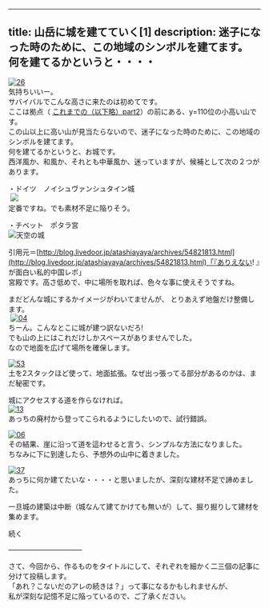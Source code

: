 
---
title: 山岳に城を建てていく[1]
description: 迷子になった時のために、この地域のシンボルを建てます。
 何を建てるかというと・・・・
---

[![26](https://cdn-ak.f.st-hatena.com/images/fotolife/s/sasigume/20210208/20210208150726.png)  
](#8/c/8ce715b1.png "26")気持ちいいー。  
サバイバルでこんな高さに来たのは初めてです。  
ここは拠点（ [これまでの（以下略）part2](/33740384/)）の前にある、y=110位の小高い山です。  
この山以上に高い山が見当たらないので、迷子になった時のために、この地域のシンボルを建てます。  
何を建てるかというと、お城です。  
西洋風か、和風か、それとも中華風か、迷っていますが、候補として次の２つがあります。

・ドイツ　ノイシュヴァンシュタイン城  
 ![](https://cdn-ak.f.st-hatena.com/images/fotolife/s/sasigume/20210208/20210208074557.jpg)  
定番ですね。でも素材不足に陥りそう。

・チベット　ポタラ宮  
![天空の城](https://cdn-ak.f.st-hatena.com/images/fotolife/s/sasigume/20210208/20210208180146.jpg)

引用元＝[http://blog.livedoor.jp/atashiayaya/archives/54821813.html](http://blog.livedoor.jp/atashiayaya/archives/54821813.html)「『ありえない! 』が面白い私的中国レポ」  
宮殿です。高さ低めで、中に場所を取れば、色々な事に使えそうですね。

まだどんな城にするかイメージがわいてませんが、 とりあえず地盤だけ整備します。  
 [![04](https://cdn-ak.f.st-hatena.com/images/fotolife/s/sasigume/20210208/20210208160948.png)  
](#c/a/cad0e1fc.png "04")ちーん。こんなとこに城が建つ訳ないだろ!  
でも山の上にはこれだけしかスペースがありませんでした。  
なので地面を広げて場所を確保します。

[![53](https://cdn-ak.f.st-hatena.com/images/fotolife/s/sasigume/20210208/20210208154059.png)](#a/d/addfe732.png "53")  
土を2スタックほど使って、地面拡張。なぜ出っ張ってる部分があるのかは、まだ秘密です。

城にアクセスする道を作らなければ。  
[![13](https://cdn-ak.f.st-hatena.com/images/fotolife/s/sasigume/20210208/20210208135031.png)](#4/6/467d9cbc.png "13")  
あっちの廃村から登ってこられるようにしたいので、試行錯誤。

[![06](https://cdn-ak.f.st-hatena.com/images/fotolife/s/sasigume/20210208/20210208153231.png)](#a/4/a4d02017.png "06")  
その結果、崖に沿って道を這わせると言う、シンプルな方法になりました。  
ちなみに下に到達したら、予想外の山中に着きました。

[![37](https://cdn-ak.f.st-hatena.com/images/fotolife/s/sasigume/20210208/20210208162623.png)](#d/b/db3f6d79.png "37")  
あっちに何か建てたいな・・・・と思いましたが、深刻な建材不足で諦めました。

一旦城の建築は中断（城なんて建てかけても無いが）して、掘り掘りして建材を集めます。

続く

——————————–

さて、今回から、作るものをタイトルにして、それぞれを細かく二三個の記事に分けて投稿します。  
「あれ？こないだのアレの続きは？」って事になるかもしれませんが、  
私が深刻な記憶不足に陥っているので、ご了承ください。
